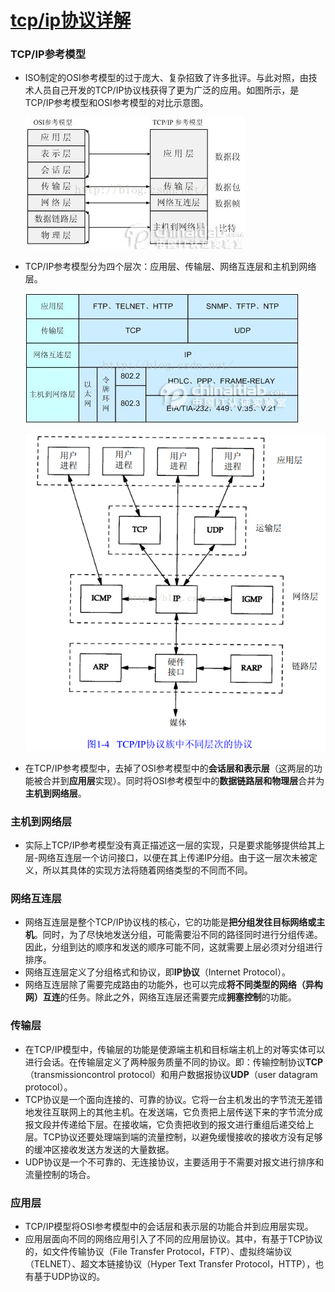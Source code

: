 # [tcp/ip协议详解](http://blog.csdn.net/doraemon___/article/details/52711221)

### TCP/IP参考模型

- ISO制定的OSI参考模型的过于庞大、复杂招致了许多批评。与此对照，由技术人员自己开发的TCP/IP协议栈获得了更为广泛的应用。如图所示，是TCP/IP参考模型和OSI参考模型的对比示意图。

  ![](img/2.jpg?raw=true)

- TCP/IP参考模型分为四个层次：应用层、传输层、网络互连层和主机到网络层。

  ![](img/3.jpg?raw=true)

  ![](img/8.png?raw=true)

- 在TCP/IP参考模型中，去掉了OSI参考模型中的**会话层和表示层**（这两层的功能被合并到**应用层**实现）。同时将OSI参考模型中的**数据链路层和物理层**合并为**主机到网络层**。

### 主机到网络层

- 实际上TCP/IP参考模型没有真正描述这一层的实现，只是要求能够提供给其上层-网络互连层一个访问接口，以便在其上传递IP分组。由于这一层次未被定义，所以其具体的实现方法将随着网络类型的不同而不同。　

### 网络互连层

- 网络互连层是整个TCP/IP协议栈的核心，它的功能是**把分组发往目标网络或主机**。同时，为了尽快地发送分组，可能需要沿不同的路径同时进行分组传递。因此，分组到达的顺序和发送的顺序可能不同，这就需要上层必须对分组进行排序。
- 网络互连层定义了分组格式和协议，即**IP协议**（Internet Protocol）。
- 网络互连层除了需要完成路由的功能外，也可以完成**将不同类型的网络（异构网）互连**的任务。除此之外，网络互连层还需要完成**拥塞控制**的功能。

### 传输层

- 在TCP/IP模型中，传输层的功能是使源端主机和目标端主机上的对等实体可以进行会话。在传输层定义了两种服务质量不同的协议。即：传输控制协议**TCP**（transmissioncontrol protocol）和用户数据报协议**UDP**（user datagram protocol）。
- TCP协议是一个面向连接的、可靠的协议。它将一台主机发出的字节流无差错地发往互联网上的其他主机。在发送端，它负责把上层传送下来的字节流分成报文段并传递给下层。在接收端，它负责把收到的报文进行重组后递交给上层。TCP协议还要处理端到端的流量控制，以避免缓慢接收的接收方没有足够的缓冲区接收发送方发送的大量数据。
- UDP协议是一个不可靠的、无连接协议，主要适用于不需要对报文进行排序和流量控制的场合。

### 应用层

- TCP/IP模型将OSI参考模型中的会话层和表示层的功能合并到应用层实现。
- 应用层面向不同的网络应用引入了不同的应用层协议。其中，有基于TCP协议的，如文件传输协议（File Transfer Protocol，FTP）、虚拟终端协议（TELNET）、超文本链接协议（Hyper Text Transfer Protocol，HTTP），也有基于UDP协议的。


